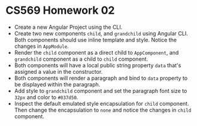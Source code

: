 # CS569 Homework 02
* Create a new Angular Project using the CLI.
* Create two new components `child`, and `grandchild` using Angular CLI. Both components should use inline template and style. Notice the changes in `AppModule`.
* Render the `child` component as a direct child to `AppComponent`, and `grandchild` component as a child to `child` component. 
* Both components will have a local public string property `data` that's assigned a value in the constructor. 
* Both components will render a paragraph and bind to `data` property to be displayed within the paragraph. 
* Add style to `grandchild` component and set the paragraph font size to `32px` and color to `#037d50`.
* Inspect the default emulated style encapsulation for `child` component. Then change the encapsulation to `none` and notice the changes in `child` component.
